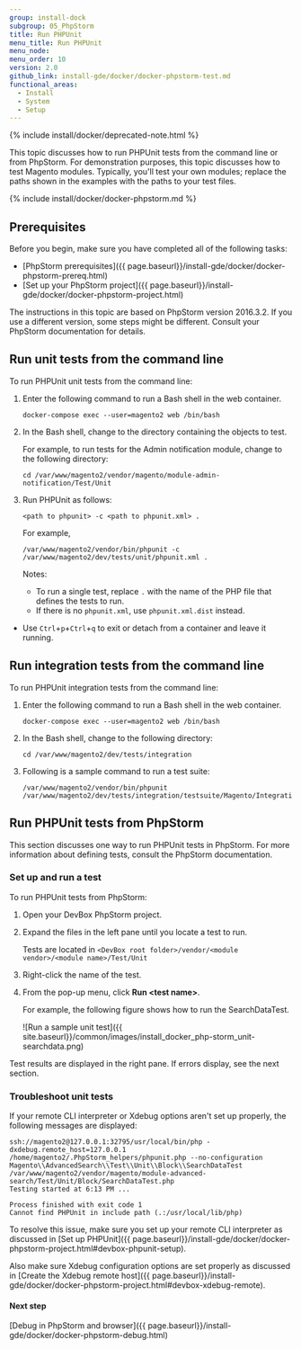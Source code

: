 ```yaml
---
group: install-dock
subgroup: 05_PhpStorm
title: Run PHPUnit
menu_title: Run PHPUnit
menu_node:
menu_order: 10
version: 2.0
github_link: install-gde/docker/docker-phpstorm-test.md
functional_areas:
  - Install
  - System
  - Setup
---
```


{% include install/docker/deprecated-note.html %}

This topic discusses how to run PHPUnit tests from the command line or from PhpStorm.
For demonstration purposes, this topic discusses how to test Magento modules.
Typically, you'll test your own modules; replace the paths shown in the examples with the paths to your test files.

{% include install/docker/docker-phpstorm.md %}

## Prerequisites
Before you begin, make sure you have completed all of the following tasks:

*	[PhpStorm prerequisites]({{ page.baseurl}}/install-gde/docker/docker-phpstorm-prereq.html)
*	[Set up your PhpStorm project]({{ page.baseurl}}/install-gde/docker/docker-phpstorm-project.html)

<div class="bs-callout bs-callout-info" markdown="1">
The instructions in this topic are based on PhpStorm version 2016.3.2.
If you use a different version, some steps might be different.
Consult your PhpStorm documentation for details.
</div>

## Run unit tests from the command line
To run PHPUnit unit tests from the command line:

1.	Enter the following command to run a Bash shell in the web container.

		docker-compose exec --user=magento2 web /bin/bash
2.	In the Bash shell, change to the directory containing the objects to test.

	For example, to run tests for the Admin notification module, change to the following directory:

		cd /var/www/magento2/vendor/magento/module-admin-notification/Test/Unit
3.	Run PHPUnit as follows:

		<path to phpunit> -c <path to phpunit.xml> .

	For example,

		/var/www/magento2/vendor/bin/phpunit -c /var/www/magento2/dev/tests/unit/phpunit.xml .

	Notes:

	*	To run a single test, replace `.` with the name of the PHP file that defines the tests to run.
	*	If there is no `phpunit.xml`, use `phpunit.xml.dist` instead.
  *	Use `Ctrl`+`p`+`Ctrl`+`q` to exit or detach from a container and leave it running.

## Run integration tests from the command line
To run PHPUnit integration tests from the command line:

1.	Enter the following command to run a Bash shell in the web container.

		docker-compose exec --user=magento2 web /bin/bash
2.	In the Bash shell, change to the following directory:

		cd /var/www/magento2/dev/tests/integration 
3.	Following is a sample command to run a test suite:

		/var/www/magento2/vendor/bin/phpunit /var/www/magento2/dev/tests/integration/testsuite/Magento/Integration/Model/Config/Integration

## Run PHPUnit tests from PhpStorm
This section discusses one way to run PHPUnit tests in PhpStorm.
For more information about defining tests, consult the PhpStorm documentation.

### Set up and run a test
To run PHPUnit tests from PhpStorm:

1.	Open your DevBox PhpStorm project.
2.	Expand the files in the left pane until you locate a test to run.

	Tests are located in `<DevBox root folder>/vendor/<module vendor>/<module name>/Test/Unit`
3.	Right-click the name of the test.
4.	From the pop-up menu, click **Run &lt;test name>**.

	For example, the following figure shows how to run the SearchDataTest.

	![Run a sample unit test]({{ site.baseurl}}/common/images/install_docker_php-storm_unit-searchdata.png)

Test results are displayed in the right pane.
If errors display, see the next section.

### Troubleshoot unit tests
If your remote CLI interpreter or Xdebug options aren't set up properly, the following messages are displayed:

	ssh://magento2@127.0.0.1:32795/usr/local/bin/php -dxdebug.remote_host=127.0.0.1 /home/magento2/.PhpStorm_helpers/phpunit.php --no-configuration Magento\\AdvancedSearch\\Test\\Unit\\Block\\SearchDataTest /var/www/magento2/vendor/magento/module-advanced-search/Test/Unit/Block/SearchDataTest.php
	Testing started at 6:13 PM ...

	Process finished with exit code 1
	Cannot find PHPUnit in include path (.:/usr/local/lib/php)

To resolve this issue, make sure you set up your remote CLI interpreter as discussed in [Set up PHPUnit]({{ page.baseurl}}/install-gde/docker/docker-phpstorm-project.html#devbox-phpunit-setup).

Also make sure Xdebug configuration options are set properly as discussed in [Create the Xdebug remote host]({{ page.baseurl}}/install-gde/docker/docker-phpstorm-project.html#devbox-xdebug-remote).

#### Next step

[Debug in PhpStorm and browser]({{ page.baseurl}}/install-gde/docker/docker-phpstorm-debug.html)
